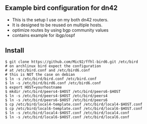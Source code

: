 ## Example bird configuration for dn42

* This is the setup I use on my both dn42 routers.
* It is designed to be reused on multiple hosts.
* optimize routes by using bgp community values
* contains example for ibgp/ospf

## Install

```
$ git clone https://github.com/Mic92/ffhl-bird6.git /etc/bird
# on archlinux bird expect the configuration 
# at /etc/bird.conf and /etc/bird6.conf
# this is NOT the case on debian
$ ln -s /etc/bird/bird.conf /etc/bird.conf
$ ln -s /etc/bird/bird6.conf /etc/bird6.conf
$ export HOST=yourhostname
$ mkdir /etc/bird/peers4-$HOST /etc/bird/peers6-$HOST
$ ln -s /etc/bird/peers4-$HOST /etc/bird/peers4
$ ln -s /etc/bird/peers6-$HOST /etc/bird/peers6
$ cp /etc/bird/local4-template.conf /etc/bird/local4-$HOST.conf
$ cp /etc/bird/local6-template.conf /etc/bird/local6-$HOST.conf
$ ln -s /etc/bird/local4-$HOST.conf /etc/bird/local4.conf
$ ln -s /etc/bird/local6-$HOST.conf /etc/bird/local6.conf
```

